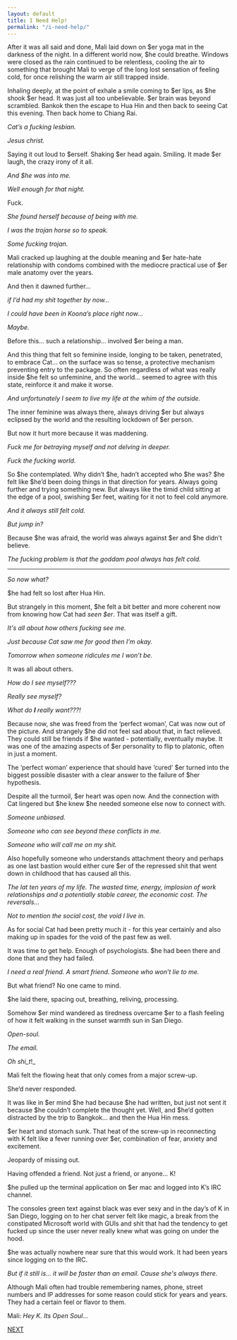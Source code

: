 ```yaml
---
layout: default
title: I Need Help!
permalink: "/i-need-help/"
---
```

<!-- wp:paragraph -->

After it was all said and done, Mali laid down on $er yoga mat in the darkness of the night. In a different world now, $he could breathe. Windows were closed as the rain continued to be relentless, cooling the air to something that brought Mali to verge of the long lost sensation of feeling cold, for once relishing the warm air still trapped inside.

<!-- /wp:paragraph -->

<!-- wp:paragraph -->

Inhaling deeply, at the point of exhale a smile coming to $er lips, as $he shook $er head. It was just all too unbelievable. $er brain was beyond scrambled. Bankok then the escape to Hua Hin and then back to seeing Cat this evening.&nbsp;Then back home to Chiang Rai.

<!-- /wp:paragraph -->

<!-- wp:paragraph -->

_Cat’s a fucking lesbian.&nbsp;_

<!-- /wp:paragraph -->

<!-- wp:paragraph -->

_Jesus christ._

<!-- /wp:paragraph -->

<!-- wp:paragraph -->

Saying it out loud to $erself. Shaking $er head again. Smiling. It made $er laugh, the crazy irony of it all.

<!-- /wp:paragraph -->

<!-- wp:paragraph -->

_And $he was into me.&nbsp;_

<!-- /wp:paragraph -->

<!-- wp:paragraph -->

_Well enough for that night.&nbsp;_

<!-- /wp:paragraph -->

<!-- wp:paragraph -->

Fuck.&nbsp;

<!-- /wp:paragraph -->

<!-- wp:paragraph -->

_She found herself because of being with me._&nbsp;

<!-- /wp:paragraph -->

<!-- wp:paragraph -->

_I was the trojan horse so to speak._

<!-- /wp:paragraph -->

<!-- wp:paragraph -->

_Some fucking trojan._

<!-- /wp:paragraph -->

<!-- wp:paragraph -->

Mali cracked up laughing at the double meaning and $er hate-hate relationship with condoms combined with the mediocre practical use of $er male anatomy over the years.

<!-- /wp:paragraph -->

<!-- wp:paragraph -->

And then it dawned further…

<!-- /wp:paragraph -->

<!-- wp:paragraph -->

_if I’d had my shit together by now…&nbsp;_

<!-- /wp:paragraph -->

<!-- wp:paragraph -->

_I could have been in Koona’s place right now…&nbsp;_

<!-- /wp:paragraph -->

<!-- wp:paragraph -->

_Maybe._

<!-- /wp:paragraph -->

<!-- wp:paragraph -->

Before this… such a relationship… involved $er being a man.&nbsp;

<!-- /wp:paragraph -->

<!-- wp:paragraph -->

And this thing that felt so feminine inside, longing to be taken, penetrated, to embrace Cat… on the surface was so tense, a protective mechanism preventing entry to the package. So often regardless of what was really inside $he felt so unfeminine, and the world… seemed to agree with this state, reinforce it and make it worse.

<!-- /wp:paragraph -->

<!-- wp:paragraph -->

_And unfortunately I seem to live my life at the whim of the outside.&nbsp;_

<!-- /wp:paragraph -->

<!-- wp:paragraph -->

The inner feminine was always there, always driving $er but always eclipsed by the world and the resulting lockdown of $er person.

<!-- /wp:paragraph -->

<!-- wp:paragraph -->

But now it hurt more because it was maddening.&nbsp;

<!-- /wp:paragraph -->

<!-- wp:paragraph -->

_Fuck me for betraying myself and not delving in deeper._&nbsp;

<!-- /wp:paragraph -->

<!-- wp:paragraph -->

_Fuck the fucking world._

<!-- /wp:paragraph -->

<!-- wp:paragraph -->

So $he contemplated. Why didn’t $he, hadn’t accepted who $he was? $he felt like $he’d been doing things in that direction for years. Always going further and trying something new. But always like the timid child sitting at the edge of a pool, swishing $er feet, waiting for it not to feel cold anymore.

<!-- /wp:paragraph -->

<!-- wp:paragraph -->

_And it always still felt cold._

<!-- /wp:paragraph -->

<!-- wp:paragraph -->

_But jump in?_

<!-- /wp:paragraph -->

<!-- wp:paragraph -->

Because $he was afraid, the world was always against $er and $he didn’t believe.&nbsp;

<!-- /wp:paragraph -->

<!-- wp:paragraph -->

_The fucking problem is that the goddam pool always has felt cold._

<!-- /wp:paragraph -->

<!-- wp:separator -->

* * *
<!-- /wp:separator -->

<!-- wp:paragraph -->

_So now what?_&nbsp;

<!-- /wp:paragraph -->

<!-- wp:paragraph -->

$he had felt so lost after Hua Hin.&nbsp;

<!-- /wp:paragraph -->

<!-- wp:paragraph -->

But strangely in this moment, $he felt a bit better and more coherent now from knowing how Cat had _seen $er_. That was itself a gift.&nbsp;

<!-- /wp:paragraph -->

<!-- wp:paragraph -->

_It's all about how others fucking see me._

<!-- /wp:paragraph -->

<!-- wp:paragraph -->

_Just because Cat saw me for good then I’m okay._

<!-- /wp:paragraph -->

<!-- wp:paragraph -->

_Tomorrow when someone ridicules me I won’t be.&nbsp;_

<!-- /wp:paragraph -->

<!-- wp:paragraph -->

It was all about others.

<!-- /wp:paragraph -->

<!-- wp:paragraph -->

_How do I see myself???_&nbsp;

<!-- /wp:paragraph -->

<!-- wp:paragraph -->

_Really see myself?_

<!-- /wp:paragraph -->

<!-- wp:paragraph -->

_What do_ **_I_** _really want???!_

<!-- /wp:paragraph -->

<!-- wp:paragraph -->

Because now, she was freed from the ‘perfect woman’, Cat was now out of the picture. And strangely $he did not feel sad about that, in fact relieved. They could still be friends if $he wanted - potentially, eventually maybe. It was one of the amazing aspects of $er personality to flip to platonic, often in just a moment.

<!-- /wp:paragraph -->

<!-- wp:paragraph -->

The ‘perfect woman’ experience that should have ‘cured’ $er turned into the biggest possible disaster with a clear answer to the failure of $her hypothesis.

<!-- /wp:paragraph -->

<!-- wp:paragraph -->

Despite all the turmoil, $er heart was open now. And the connection with Cat lingered but $he knew $he needed someone else now to connect with.

<!-- /wp:paragraph -->

<!-- wp:paragraph -->

_Someone unbiased._

<!-- /wp:paragraph -->

<!-- wp:paragraph -->

_Someone who can see beyond these conflicts in me.&nbsp;_

<!-- /wp:paragraph -->

<!-- wp:paragraph -->

_Someone who will call me on my shit._

<!-- /wp:paragraph -->

<!-- wp:paragraph -->

Also hopefully someone who understands attachment theory and perhaps as one last bastion would either cure $er of the repressed shit that went down in childhood that has caused all this.

<!-- /wp:paragraph -->

<!-- wp:paragraph -->

_The lat ten years of my life. The wasted time, energy, implosion of work relationships and a potentially stable career, the economic cost. The reversals…_

<!-- /wp:paragraph -->

<!-- wp:paragraph -->

_Not to mention the social cost, the void I live in.&nbsp;_

<!-- /wp:paragraph -->

<!-- wp:paragraph -->

As for social Cat had been pretty much it - for this year certainly and also making up in spades for the void of the past few as well.&nbsp;

<!-- /wp:paragraph -->

<!-- wp:paragraph -->

It was time to get help. Enough of psychologists. $he had been there and done that and they had failed.&nbsp;

<!-- /wp:paragraph -->

<!-- wp:paragraph -->

_I need a real friend. A smart friend. Someone who won’t lie to me.&nbsp;_

<!-- /wp:paragraph -->

<!-- wp:paragraph -->

But what friend? No one came to mind.&nbsp;

<!-- /wp:paragraph -->

<!-- wp:paragraph -->

$he laid there, spacing out, breathing, reliving, processing.&nbsp;

<!-- /wp:paragraph -->

<!-- wp:paragraph -->

Somehow $er mind wandered as tiredness overcame $er to a flash feeling of how it felt walking in the sunset warmth sun in San Diego.&nbsp;

<!-- /wp:paragraph -->

<!-- wp:paragraph -->

_Open-soul.&nbsp;_

<!-- /wp:paragraph -->

<!-- wp:paragraph -->

_The email._

<!-- /wp:paragraph -->

<!-- wp:paragraph -->

_Oh shi_t_!_

<!-- /wp:paragraph -->

<!-- wp:paragraph -->

Mali felt the flowing heat that only comes from a major screw-up.

<!-- /wp:paragraph -->

<!-- wp:paragraph -->

She’d never responded.

<!-- /wp:paragraph -->

<!-- wp:paragraph -->

It was like in $er mind $he had because $he had written, but just not sent it because $he couldn’t complete the thought yet. Well, and $he’d gotten distracted by the trip to Bangkok… and then the Hua Hin mess.

<!-- /wp:paragraph -->

<!-- wp:paragraph -->

$er heart and stomach sunk. That heat of the screw-up in reconnecting with K felt like a fever running over $er, combination of fear, anxiety and excitement.&nbsp;

<!-- /wp:paragraph -->

<!-- wp:paragraph -->

Jeopardy of missing out.&nbsp;

<!-- /wp:paragraph -->

<!-- wp:paragraph -->

Having offended a friend. Not just a friend, or anyone… K!&nbsp;

<!-- /wp:paragraph -->

<!-- wp:paragraph -->

$he pulled up the terminal application on $er mac and logged into K’s IRC channel.&nbsp;

<!-- /wp:paragraph -->

<!-- wp:paragraph -->

The consoles green text against black was ever sexy and in the day’s of K in San Diego, logging on to her chat server felt like magic, a break from the constipated Microsoft world with GUIs and shit that had the tendency to get fucked up since the user never really knew what was going on under the hood.&nbsp;

<!-- /wp:paragraph -->

<!-- wp:paragraph -->

$he was actually nowhere near sure that this would work. It had been years since logging on to the IRC.&nbsp;

<!-- /wp:paragraph -->

<!-- wp:paragraph -->

_But if it still is… it will be faster than an email. Cause she's always there._

<!-- /wp:paragraph -->

<!-- wp:paragraph -->

Although Mali often had trouble remembering names, phone, street numbers and IP addresses for some reason could stick for years and years. They had a certain feel or flavor to them.&nbsp;

<!-- /wp:paragraph -->

<!-- wp:paragraph -->

Mali: _Hey K. Its Open Soul…_

<!-- /wp:paragraph -->

<!-- wp:paragraph -->

[NEXT](https://ffs.alexikaruna.com/karina/)

<!-- /wp:paragraph -->

